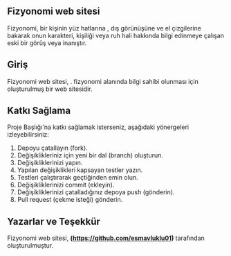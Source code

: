 ## **Fizyonomi web sitesi**

Fizyonomi, bir kişinin yüz hatlarına , dış görünüşüne ve el çizgilerine bakarak onun karakteri, kişiliği veya ruh hali hakkında bilgi edinmeye çalışan eski bir görüş veya inanıştır.

## **Giriş**

Fizyonomi web sitesi, . fizyonomi alanında bilgi sahibi olunması için oluşturulmuş bir web sitesidir.


## **Katkı Sağlama**

Proje Başlığı'na katkı sağlamak isterseniz, aşağıdaki yönergeleri izleyebilirsiniz:

1. Depoyu çatallayın (fork).
2. Değişiklikleriniz için yeni bir dal (branch) oluşturun.
3. Değişikliklerinizi yapın.
4. Yapılan değişiklikleri kapsayan testler yazın.
5. Testleri çalıştırarak geçtiğinden emin olun.
6. Değişikliklerinizi commit (ekleyin).
7. Değişikliklerinizi çatalladığınız depoya push (gönderin).
8. Pull request (çekme isteği) gönderin.


## **Yazarlar ve Teşekkür**

Fizyonomi web sitesi, **(https://github.com/esmavluklu01)** tarafından oluşturulmuştur.





